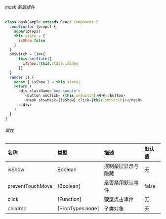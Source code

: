 ###### mask 蒙层组件


<div id="maskSample"></div>

<script type="text/javascript">
ReactDOM.render(React.createElement(MaskSample),document.getElementById('maskSample'));
</script>

```javascript
class MaskSample extends React.Component {
  constructor (props) {
    super(props)
    this.state = {
      isShow:false
    }
  }
  onSwitch = ()=>{
      this.setState({
        isShow:!this.state.isShow
      })
  }
  render () {
    const { isShow } = this.state;
    return (
      <div className='box-sample'>
         <button onClick= {this.onSwitch}>开关</button> 
         <Mask showMask={isShow} click={this.onSwitch}></Mask>
      </div>
    )
  }
}
```


###### 属性

<div class="markdown-grid">

| 名称            |    类型           | 描述                         |默认值
| :--------      | :--------         | :--                         |:--             
| isShow           | Boolean    |控制蒙层显示与隐藏                |无
| preventTouchMove | [Boolean] | 是否禁用默认事件   | false
| click           | [Function]  |蒙层点击事件 | 无
| children | [PropTypes.node] | 子类对象 |无

